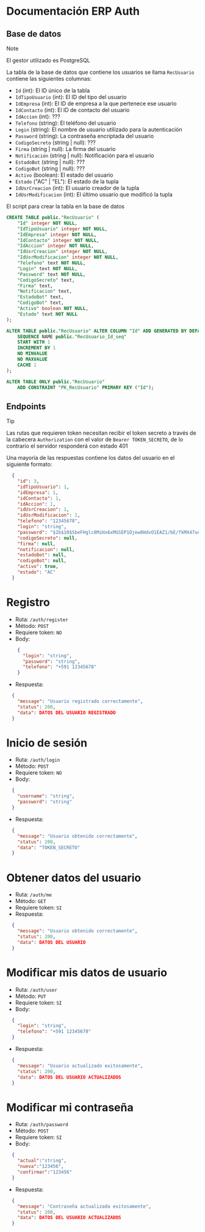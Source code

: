 # Documentación ERP Auth
## Base de datos

>[!NOTE]
>El gestor utilizado es PostgreSQL

La tabla de la base de datos que contiene los usuarios se llama `RecUsuario` contiene las siguientes columnas:

- `Id` (int): El ID único de la tabla
- `IdTipoUsuario` (int): El ID del tipo del usuario
- `IdEmpresa` (int): El ID de empresa a la que pertenece ese usuario
- `IdContacto` (int): El ID de contacto del usuario
- `IdAccion` (int): ???
- `Telefono` (string): El teléfono del usuario
- `Login` (string): El nombre de usuario utilizado para la autenticación
- `Password` (string): La contraseña encriptada del usuario
- `CodigoSecreto` (string | null): ???
- `Firma` (string | null): La firma del usuario
- `Notificación` (string | null): Notificación para el usuario
- `EstadoBot` (string | null): ???
- `CodigoBot` (string | null): ???
- `Activo` (boolean): El estado del usuario
- `Estado` ("AC" | "EL"): El estado de la tupla
- `IdUsrCreacion` (int): El usuario creador de la tupla
- `IdUsrModificacion` (int): El último usuario que modificó la tupla

El script para crear la tabla en la base de datos

```sql
CREATE TABLE public."RecUsuario" (
    "Id" integer NOT NULL,
    "IdTipoUsuario" integer NOT NULL,
    "IdEmpresa" integer NOT NULL,
    "IdContacto" integer NOT NULL,
    "IdAccion" integer NOT NULL,
    "IdUsrCreacion" integer NOT NULL,
    "IdUsrModificacion" integer NOT NULL,
    "Telefono" text NOT NULL,
    "Login" text NOT NULL,
    "Password" text NOT NULL,
    "CodigoSecreto" text,
    "Firma" text,
    "Notificacion" text,
    "EstadoBot" text,
    "CodigoBot" text,
    "Activo" boolean NOT NULL,
    "Estado" text NOT NULL
);

ALTER TABLE public."RecUsuario" ALTER COLUMN "Id" ADD GENERATED BY DEFAULT AS IDENTITY (
    SEQUENCE NAME public."RecUsuario_Id_seq"
    START WITH 1
    INCREMENT BY 1
    NO MINVALUE
    NO MAXVALUE
    CACHE 1
);

ALTER TABLE ONLY public."RecUsuario"
    ADD CONSTRAINT "PK_RecUsuario" PRIMARY KEY ("Id");
```

## Endpoints

>[!TIP]
>Las rutas que requieren token necesitan recibir el token secreto a través de la cabecera `Authorization` con el valor de `Bearer TOKEN_SECRETO`,
>de lo contrario el servidor responderá con estado 401

Una mayoría de las respuestas contiene los datos del usuario en el siguiente formato:
```json
  {
    "id": 3,
    "idTipoUsuario": 1,
    "idEmpresa": 1,
    "idContacto": 1,
    "idAccion": 1,
    "idUsrCreacion": 1,
    "idUsrModificacion": 1,
    "telefono": "12345678",
    "login": "string",
    "password": "$2b$10$SbeFHglc8MiHx6xMGSEP1Ojew8HdvO1EAZ1/bE/fkMX47uok2JG3e",
    "codigoSecreto": null,
    "firma": null,
    "notificacion": null,
    "estadoBot": null,
    "codigoBot": null,
    "activo": true,
    "estado": "AC"
  }
```

# Registro
- Ruta: `/auth/register`
- Método: `POST`
- Requiere token: `NO`
- Body: 
```json
    {
      "login": "string",
      "password": "string",
      "telefono": "+591 12345678"
    }
```
- Respuesta:
```json
  {
    "message": "Usuario registrado correctamente",
    "status": 200,
    "data": DATOS DEL USUARIO REGISTRADO
  }
```

# Inicio de sesión
- Ruta: `/auth/login`
- Método: `POST`
- Requiere token: `NO`
- Body: 
```json
  {
    "username": "string",
    "password": "string"
  }
```
- Respuesta:
```json
  {
    "message": "Usuario obtenido correctamente",
    "status": 200,
    "data": "TOKEN_SECRETO"
  }
```

# Obtener datos del usuario
- Ruta: `/auth/me`
- Método: `GET`
- Requiere token: `SI`
- Respuesta:
```json
  {
    "message": "Usuario obtenido correctamente",
    "status": 200,
    "data": DATOS DEL USUARIO
  }
```

# Modificar mis datos de usuario
- Ruta: `/auth/user`
- Método: `PUT`
- Requiere token: `SI`
- Body: 
```json
  {
    "login": "string",
    "telefono": "+591 12345678"
  }
```
- Respuesta:
```json
  {
    "message": "Usuario actualizado exitosamente",
    "status": 200,
    "data": DATOS DEL USUARIO ACTUALIZADOS
  }
```

# Modificar mi contraseña
- Ruta: `/auth/password`
- Método: `POST`
- Requiere token: `SI`
- Body: 
```json
  {
    "actual":"string",
    "nueva":"123456",
    "confirmar":"123456"
  }
```
- Respuesta:
```json
  {
    "message": "Contraseña actualizada exitosamente",
    "status": 200,
    "data": DATOS DEL USUARIO ACTUALIZADOS
  }
```
